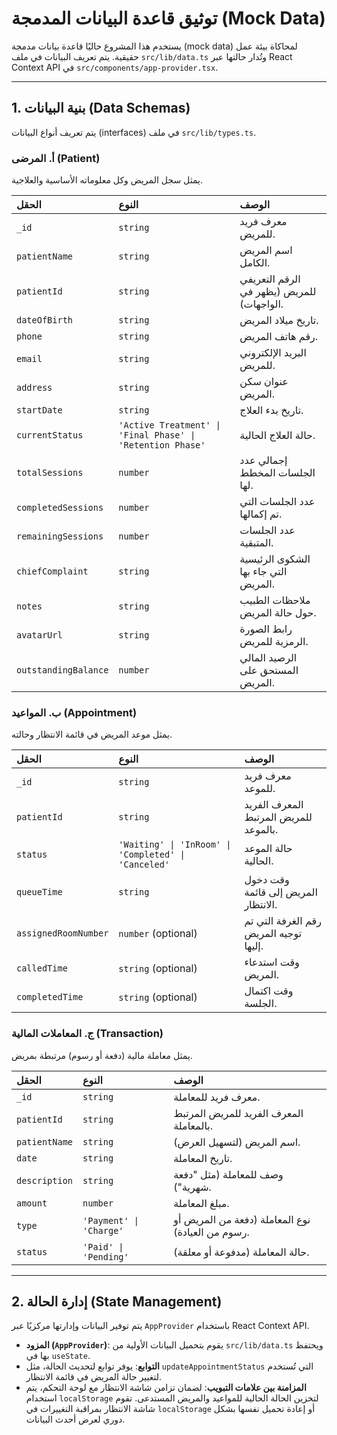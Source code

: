 # توثيق قاعدة البيانات المدمجة (Mock Data)

يستخدم هذا المشروع حاليًا قاعدة بيانات مدمجة (mock data) لمحاكاة بيئة عمل حقيقية. يتم تعريف البيانات في ملف `src/lib/data.ts` وتُدار حالتها عبر React Context API في `src/components/app-provider.tsx`.

---

## 1. بنية البيانات (Data Schemas)

يتم تعريف أنواع البيانات (interfaces) في ملف `src/lib/types.ts`.

### أ. المرضى (Patient)

يمثل سجل المريض وكل معلوماته الأساسية والعلاجية.

| الحقل | النوع | الوصف |
| :--- | :--- | :--- |
| `_id` | `string` | معرف فريد للمريض. |
| `patientName` | `string` | اسم المريض الكامل. |
| `patientId` | `string` | الرقم التعريفي للمريض (يظهر في الواجهات). |
| `dateOfBirth` | `string` | تاريخ ميلاد المريض. |
| `phone` | `string` | رقم هاتف المريض. |
| `email` | `string` | البريد الإلكتروني للمريض. |
| `address` | `string` | عنوان سكن المريض. |
| `startDate` | `string` | تاريخ بدء العلاج. |
| `currentStatus` | `'Active Treatment' \| 'Final Phase' \| 'Retention Phase'` | حالة العلاج الحالية. |
| `totalSessions` | `number` | إجمالي عدد الجلسات المخطط لها. |
| `completedSessions`| `number` | عدد الجلسات التي تم إكمالها. |
| `remainingSessions`| `number` | عدد الجلسات المتبقية. |
| `chiefComplaint` | `string` | الشكوى الرئيسية التي جاء بها المريض. |
| `notes` | `string` | ملاحظات الطبيب حول حالة المريض. |
| `avatarUrl` | `string` | رابط الصورة الرمزية للمريض. |
| `outstandingBalance`| `number` | الرصيد المالي المستحق على المريض. |

### ب. المواعيد (Appointment)

يمثل موعد المريض في قائمة الانتظار وحالته.

| الحقل | النوع | الوصف |
| :--- | :--- | :--- |
| `_id` | `string` | معرف فريد للموعد. |
| `patientId` | `string` | المعرف الفريد للمريض المرتبط بالموعد. |
| `status` | `'Waiting' \| 'InRoom' \| 'Completed' \| 'Canceled'` | حالة الموعد الحالية. |
| `queueTime` | `string` | وقت دخول المريض إلى قائمة الانتظار. |
| `assignedRoomNumber`| `number` (optional) | رقم الغرفة التي تم توجيه المريض إليها. |
| `calledTime` | `string` (optional) | وقت استدعاء المريض. |
| `completedTime`| `string` (optional) | وقت اكتمال الجلسة. |

### ج. المعاملات المالية (Transaction)

يمثل معاملة مالية (دفعة أو رسوم) مرتبطة بمريض.

| الحقل | النوع | الوصف |
| :--- | :--- | :--- |
| `_id` | `string` | معرف فريد للمعاملة. |
| `patientId` | `string` | المعرف الفريد للمريض المرتبط بالمعاملة. |
| `patientName` | `string` | اسم المريض (لتسهيل العرض). |
| `date` | `string` | تاريخ المعاملة. |
| `description` | `string` | وصف للمعاملة (مثل "دفعة شهرية"). |
| `amount` | `number` | مبلغ المعاملة. |
| `type` | `'Payment' \| 'Charge'` | نوع المعاملة (دفعة من المريض أو رسوم من العيادة). |
| `status` | `'Paid' \| 'Pending'` | حالة المعاملة (مدفوعة أو معلقة). |

---

## 2. إدارة الحالة (State Management)

يتم توفير البيانات وإدارتها مركزيًا عبر `AppProvider` باستخدام React Context API.

- **المزود (`AppProvider`)**: يقوم بتحميل البيانات الأولية من `src/lib/data.ts` ويحتفظ بها في `useState`.
- **التوابع**: يوفر توابع لتحديث الحالة، مثل `updateAppointmentStatus` التي تُستخدم لتغيير حالة المريض في قائمة الانتظار.
- **المزامنة بين علامات التبويب**: لضمان تزامن شاشة الانتظار مع لوحة التحكم، يتم استخدام `localStorage` لتخزين الحالة الحالية للمواعيد والمريض المستدعى. تقوم شاشة الانتظار بمراقبة التغييرات في `localStorage` أو إعادة تحميل نفسها بشكل دوري لعرض أحدث البيانات.
